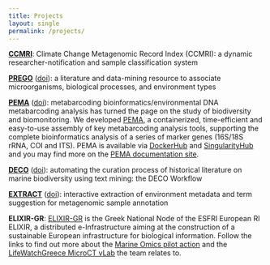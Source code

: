 ```yaml
---
title: Projects
layout: single
permalink: /projects/
---
```


  [**CCMRI**](http://ccmri.hcmr.gr): Climate Change Metagenomic Record Index (CCMRI): a dynamic researcher-notification and sample classification system
  
  [**PREGO**](https://prego.hcmr.gr) ([doi](https://doi.org/10.3390/microorganisms10020293)): a literature and data-mining resource to associate microorganisms, biological processes, and environment types
  
  [**PEMA**](http://pema.hcmr.gr) ([doi](https://doi.org/10.1093/gigascience/giaa022)): metabarcoding bioinformatics/environmental DNA metabarcoding analysis has turned the page on the study of biodiversity and biomonitoring. We developed [PEMA](http://pema.hcmr.gr/), a containerized, time-efficient and easy-to-use assembly of key metabarcoding analysis tools, supporting the complete bioinformatics analysis of a series of marker genes (16S/18S rRNA, COI and ITS). PEMA is available via [DockerHub](https://hub.docker.com/r/hariszaf/pema) and [SingularityHub](gularity-hub.org/collections/2295) and you may find more on the [PEMA documentation site](https://hariszaf.github.io/pema_documentation/).  
  
  [**DECO**](https://github.com/lab42open-team/deco) ([doi](https://doi.org/10.3389/fmars.2022.940844)): automating the curation process of historical literature on marine biodiversity using text mining: the DECO Workflow
  
  [**EXTRACT**](http://extract.hcmr.gr/) ([doi](https://doi.org/10.1093/database/baw005)): interactive extraction of environment metadata and term suggestion for metagenomic sample annotation
  
  **ELIXIR-GR**: [ELIXIR-GR](https://www.elixir-greece.org/) is the Greek National Node of the ESFRI European RI ELIXIR, a distributed e-Infrastructure aiming at the construction of a sustainable European infrastructure for biological information. Follow the links to find out more about the [Marine Omics pilot action](https://www.elixir-greece.org/node/86#marine) and the [LifeWatchGreece MicroCT vLab](https://www.elixir-greece.org/node/78) the team relates to.
